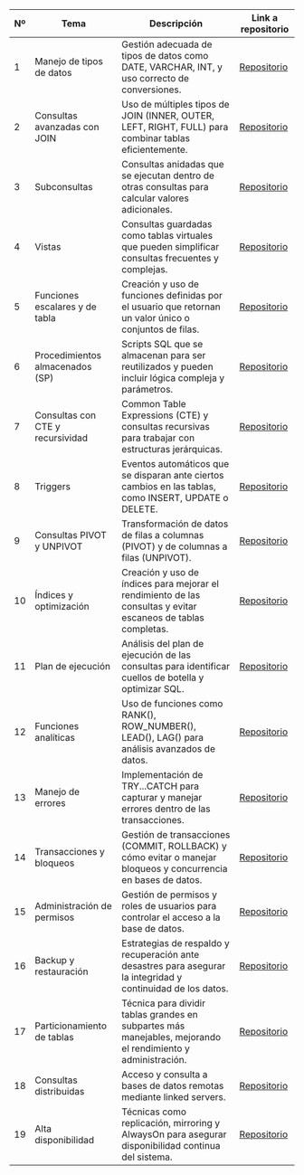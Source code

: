 | Nº  | Tema                            | Descripción                                                                                   | Link a repositorio                     |
|-----|---------------------------------|-----------------------------------------------------------------------------------------------|----------------------------------------|
| 1   | Manejo de tipos de datos         | Gestión adecuada de tipos de datos como DATE, VARCHAR, INT, y uso correcto de conversiones.    | [Repositorio](https://github.com/tema_1) |
| 2   | Consultas avanzadas con JOIN     | Uso de múltiples tipos de JOIN (INNER, OUTER, LEFT, RIGHT, FULL) para combinar tablas eficientemente. | [Repositorio](https://github.com/tema_2) |
| 3   | Subconsultas                    | Consultas anidadas que se ejecutan dentro de otras consultas para calcular valores adicionales. | [Repositorio](https://github.com/tema_3) |
| 4   | Vistas                          | Consultas guardadas como tablas virtuales que pueden simplificar consultas frecuentes y complejas. | [Repositorio](https://github.com/tema_4) |
| 5   | Funciones escalares y de tabla   | Creación y uso de funciones definidas por el usuario que retornan un valor único o conjuntos de filas. | [Repositorio](https://github.com/tema_5) |
| 6   | Procedimientos almacenados (SP)  | Scripts SQL que se almacenan para ser reutilizados y pueden incluir lógica compleja y parámetros. | [Repositorio](https://github.com/tema_6) |
| 7   | Consultas con CTE y recursividad | Common Table Expressions (CTE) y consultas recursivas para trabajar con estructuras jerárquicas. | [Repositorio](https://github.com/tema_7) |
| 8   | Triggers                        | Eventos automáticos que se disparan ante ciertos cambios en las tablas, como INSERT, UPDATE o DELETE. | [Repositorio](https://github.com/tema_8) |
| 9   | Consultas PIVOT y UNPIVOT        | Transformación de datos de filas a columnas (PIVOT) y de columnas a filas (UNPIVOT).           | [Repositorio](https://github.com/tema_9) |
| 10  | Índices y optimización           | Creación y uso de índices para mejorar el rendimiento de las consultas y evitar escaneos de tablas completas. | [Repositorio](https://github.com/tema_10) |
| 11  | Plan de ejecución                | Análisis del plan de ejecución de las consultas para identificar cuellos de botella y optimizar SQL. | [Repositorio](https://github.com/tema_11) |
| 12  | Funciones analíticas             | Uso de funciones como RANK(), ROW_NUMBER(), LEAD(), LAG() para análisis avanzados de datos.     | [Repositorio](https://github.com/tema_12) |
| 13  | Manejo de errores                | Implementación de TRY...CATCH para capturar y manejar errores dentro de las transacciones.      | [Repositorio](https://github.com/tema_13) |
| 14  | Transacciones y bloqueos         | Gestión de transacciones (COMMIT, ROLLBACK) y cómo evitar o manejar bloqueos y concurrencia en bases de datos. | [Repositorio](https://github.com/tema_14) |
| 15  | Administración de permisos       | Gestión de permisos y roles de usuarios para controlar el acceso a la base de datos.           | [Repositorio](https://github.com/tema_15) |
| 16  | Backup y restauración            | Estrategias de respaldo y recuperación ante desastres para asegurar la integridad y continuidad de los datos. | [Repositorio](https://github.com/tema_16) |
| 17  | Particionamiento de tablas       | Técnica para dividir tablas grandes en subpartes más manejables, mejorando el rendimiento y administración. | [Repositorio](https://github.com/tema_17) |
| 18  | Consultas distribuidas           | Acceso y consulta a bases de datos remotas mediante linked servers.                             | [Repositorio](https://github.com/tema_18) |
| 19  | Alta disponibilidad              | Técnicas como replicación, mirroring y AlwaysOn para asegurar disponibilidad continua del sistema. | [Repositorio](https://github.com/tema_19) |

